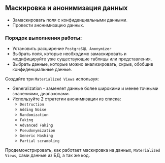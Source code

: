 ## Маскировка и анонимизация данных

- Замаскировать поля с конфиденциальными данными.
- Провести анонимизацию данных.

### Порядок выполнения работы:

- Установить расширение `PostgreSQL Anonymizer`
- Выбрать поля, которые необходимо замаскировать и модифицируйте уже существующие таблицы или представления.
- Выбрать данные, которые можно анализировать, скрыв, обобщив конфиденциальные данные.

Создайте три `Materialized Views` используя:

- Generalization - заменяет данные более широкими и менее точными значениями, диапазонами.
- Используйте 2 стратегии анонимизации из списка:
    - `Destruction`
    - `Adding Noise`
    - `Randomization`
    - `Faking`
    - `Advanced Faking`
    - `Pseudonymization`
    - `Generic Hashing`
    - `Partial scrambling`

Продемонстрировать, как работает маскировка на данных, `Materialized Views`, сами данные из БД, а так же код.